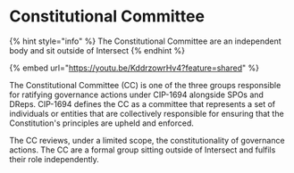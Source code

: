 # Constitutional Committee

{% hint style="info" %}
The Constitutional Committee are an independent body and sit outside of Intersect
{% endhint %}

{% embed url="https://youtu.be/KddrzowrHv4?feature=shared" %}

The Constitutional Committee (CC) is one of the three groups responsible for ratifying governance actions under CIP-1694 alongside SPOs and DReps. CIP-1694 defines the CC as a committee that represents a set of individuals or entities that are collectively responsible for ensuring that the Constitution's principles are upheld and enforced.

The CC reviews, under a limited scope, the constitutionality of governance actions. The CC are a formal group sitting outside of Intersect and fulfils their role independently.

